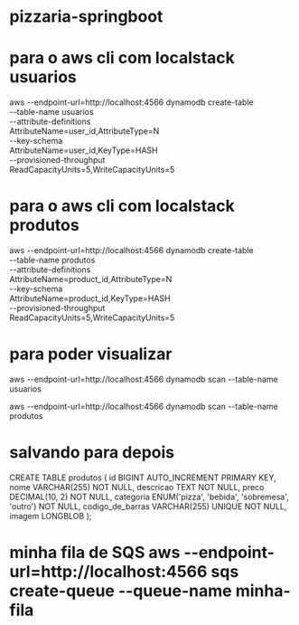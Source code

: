 # pizzaria-springboot

# para o aws cli com localstack usuarios
aws --endpoint-url=http://localhost:4566 dynamodb create-table \
    --table-name usuarios \
    --attribute-definitions \
        AttributeName=user_id,AttributeType=N \
    --key-schema \
        AttributeName=user_id,KeyType=HASH \
    --provisioned-throughput \
        ReadCapacityUnits=5,WriteCapacityUnits=5

# para o aws cli com localstack produtos
aws --endpoint-url=http://localhost:4566 dynamodb create-table \
    --table-name produtos \
    --attribute-definitions \
        AttributeName=product_id,AttributeType=N \
    --key-schema \
        AttributeName=product_id,KeyType=HASH \
    --provisioned-throughput \
        ReadCapacityUnits=5,WriteCapacityUnits=5

# para poder visualizar 
aws --endpoint-url=http://localhost:4566 dynamodb scan --table-name usuarios

aws --endpoint-url=http://localhost:4566 dynamodb scan --table-name produtos

# salvando para depois
CREATE TABLE produtos (
    id BIGINT AUTO_INCREMENT PRIMARY KEY,
    nome VARCHAR(255) NOT NULL,
    descricao TEXT NOT NULL,
    preco DECIMAL(10, 2) NOT NULL,
    categoria ENUM('pizza', 'bebida', 'sobremesa', 'outro') NOT NULL,
    codigo_de_barras VARCHAR(255) UNIQUE NOT NULL,
    imagem LONGBLOB
);

# minha fila de SQS aws --endpoint-url=http://localhost:4566 sqs create-queue --queue-name minha-fila
